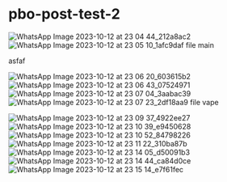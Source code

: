 # pbo-post-test-2



![WhatsApp Image 2023-10-12 at 23 04 44_212a8ac2](https://github.com/AryaWardana/pbo-post-test-2/assets/127530966/e8c1b453-160b-4683-b548-22661892208d)
![WhatsApp Image 2023-10-12 at 23 05 10_1afc9daf](https://github.com/AryaWardana/pbo-post-test-2/assets/127530966/52048ef8-0ed7-4efc-9ef7-47c124801bc7)
file main







asfaf










![WhatsApp Image 2023-10-12 at 23 06 20_603615b2](https://github.com/AryaWardana/pbo-post-test-2/assets/127530966/fd6dd62d-fb18-457a-9a34-6f0ae5939aef)
![WhatsApp Image 2023-10-12 at 23 06 43_07524971](https://github.com/AryaWardana/pbo-post-test-2/assets/127530966/a9974d85-965a-468d-94e6-e8cb40fb897a)
![WhatsApp Image 2023-10-12 at 23 07 04_3aabac39](https://github.com/AryaWardana/pbo-post-test-2/assets/127530966/2fbdf1ef-bc2b-423f-b80b-0632e90058b1)
![WhatsApp Image 2023-10-12 at 23 07 23_2df18aa9](https://github.com/AryaWardana/pbo-post-test-2/assets/127530966/419f8a0b-5490-4277-9508-4f0f6ca07dbb)
file vape



















![WhatsApp Image 2023-10-12 at 23 09 37_4922ee27](https://github.com/AryaWardana/pbo-post-test-2/assets/127530966/bfe1ea08-4690-432c-b817-a4407f44ba19)
![WhatsApp Image 2023-10-12 at 23 10 39_e9450628](https://github.com/AryaWardana/pbo-post-test-2/assets/127530966/ee52595d-7b65-403d-bc4d-897df4996100)
![WhatsApp Image 2023-10-12 at 23 10 52_84798226](https://github.com/AryaWardana/pbo-post-test-2/assets/127530966/360c10d9-f067-40f7-ab7d-adcc017923f7)
![WhatsApp Image 2023-10-12 at 23 11 22_310ba87b](https://github.com/AryaWardana/pbo-post-test-2/assets/127530966/6e9e8e3e-2e8d-496a-af3e-f15b6966eea5)
![WhatsApp Image 2023-10-12 at 23 14 05_d50091b3](https://github.com/AryaWardana/pbo-post-test-2/assets/127530966/ed71d64e-7024-4917-9dbf-6d6ce798a840)
![WhatsApp Image 2023-10-12 at 23 14 44_ca84d0ce](https://github.com/AryaWardana/pbo-post-test-2/assets/127530966/a9f34f86-e897-402c-9e64-116997642d5a)
![WhatsApp Image 2023-10-12 at 23 15 14_e7f61fec](https://github.com/AryaWardana/pbo-post-test-2/assets/127530966/0f73b61c-6d6f-46b7-9d27-917266766d59)

